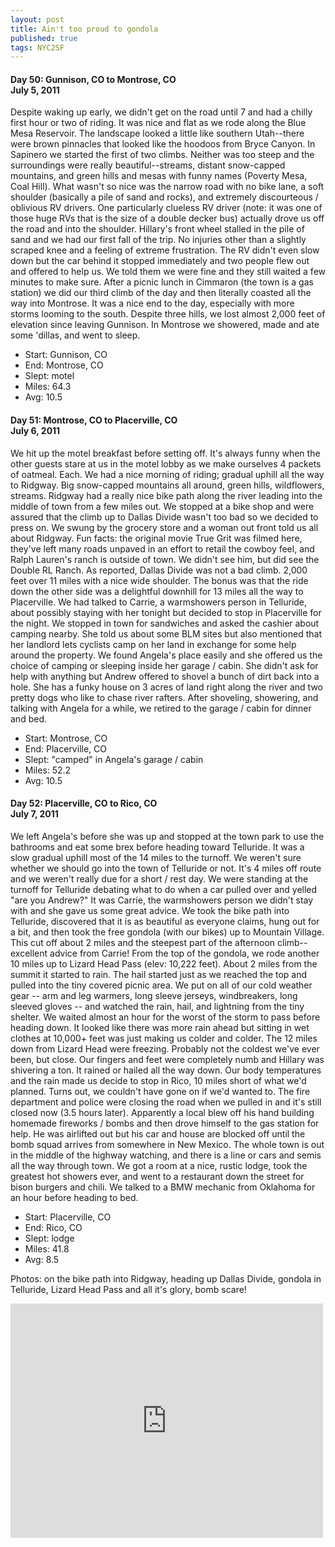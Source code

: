 ```yaml
---
layout: post
title: Ain't too proud to gondola
published: true
tags: NYC2SF
---
```

#### Day 50: Gunnison, CO to Montrose, CO<br/>July 5, 2011

Despite waking up early, we didn't get on the road until 7 and had a chilly
first hour or two of riding. It was nice and flat as we rode along the Blue
Mesa Reservoir. The landscape looked a little like southern Utah--there were
brown pinnacles that looked like the hoodoos from Bryce Canyon.  In Sapinero we
started the first of two climbs. Neither was too steep and the surroundings
were really beautiful--streams, distant snow-capped mountains, and green hills
and mesas with funny names (Poverty Mesa, Coal Hill). What wasn't so nice was
the narrow road with no bike lane, a soft shoulder (basically a pile of sand
and rocks), and extremely discourteous / oblivious RV drivers.  One
particularly clueless RV driver (note: it was one of those huge RVs that is the
size of a double decker bus) actually drove us off the road and into the
shoulder. Hillary's front wheel stalled in the pile of sand and we had our
first fall of the trip. No injuries other than a slightly scraped knee and a
feeling of extreme frustration. The RV didn't even slow down but the car behind
it stopped immediately and two people flew out and offered to help us. We told
them we were fine and they still waited a few minutes to make sure.  After a
picnic lunch in Cimmaron (the town is a gas station) we did our third climb of
the day and then literally coasted all the way into Montrose. It was a nice end
to the day, especially with more storms looming to the south. Despite three
hills, we lost almost 2,000 feet of elevation since leaving Gunnison. In
Montrose we showered, made and ate some 'dillas, and went to sleep.

* Start: Gunnison, CO
* End: Montrose, CO
* Slept: motel
* Miles: 64.3
* Avg: 10.5


#### Day 51: Montrose, CO to Placerville, CO<br/>July 6, 2011

We hit up the motel breakfast before setting off. It's always funny when the
other guests stare at us in the motel lobby as we make ourselves 4 packets of
oatmeal. Each. We had a nice morning of riding; gradual uphill all the way to
Ridgway. Big snow-capped mountains all around, green hills, wildflowers,
streams. Ridgway had a really nice bike path along the river leading into the
middle of town from a few miles out.  We stopped at a bike shop and were
assured that the climb up to Dallas Divide wasn't too bad so we decided to
press on. We swung by the grocery store and a woman out front told us all about
Ridgway. Fun facts: the original movie True Grit was filmed here, they've left
many roads unpaved in an effort to retail the cowboy feel, and Ralph Lauren's
ranch is outside of town. We didn't see him, but did see the Double RL Ranch.
As reported, Dallas Divide was not a bad climb. 2,000 feet over 11 miles with a
nice wide shoulder. The bonus was that the ride down the other side was a
delightful downhill for 13 miles all the way to Placerville. We had talked to
Carrie, a warmshowers person in Telluride, about possibly staying with her
tonight but decided to stop in Placerville for the night. We stopped in town
for sandwiches and asked the cashier about camping nearby. She told us about
some BLM sites but also mentioned that her landlord lets cyclists camp on her
land in exchange for some help around the property.  We found Angela's place
easily and she offered us the choice of camping or sleeping inside her garage /
cabin. She didn't ask for help with anything but Andrew offered to shovel a
bunch of dirt back into a hole. She has a funky house on 3 acres of land right
along the river and two pretty dogs who like to chase river rafters. After
shoveling, showering, and talking with Angela for a while, we retired to the
garage / cabin for dinner and bed.

* Start: Montrose, CO
* End: Placerville, CO
* Slept: "camped" in Angela's garage / cabin
* Miles: 52.2
* Avg: 10.5


#### Day 52: Placerville, CO to Rico, CO<br/>July 7, 2011

We left Angela's before she was up and stopped at the town park to use the
bathrooms and eat some brex before heading toward Telluride. It was a slow
gradual uphill most of the 14 miles to the turnoff. We weren't sure whether we
should go into the town of Telluride or not. It's 4 miles off route and we
weren't really due for a short / rest day. We were standing at the turnoff for
Telluride debating what to do when a car pulled over and yelled "are you
Andrew?" It was Carrie, the warmshowers person we didn't stay with and she gave
us some great advice.  We took the bike path into Telluride, discovered that it
is as beautiful as everyone claims, hung out for a bit, and then took the free
gondola (with our bikes) up to Mountain Village. This cut off about 2 miles and
the steepest part of the afternoon climb--excellent advice from Carrie! From
the top of the gondola, we rode another 10 miles up to Lizard Head Pass (elev:
10,222 feet).  About 2 miles from the summit it started to rain. The hail
started just as we reached the top and pulled into the tiny covered picnic
area. We put on all of our cold weather gear -- arm and leg warmers, long
sleeve jerseys, windbreakers, long sleeved gloves -- and watched the rain,
hail, and lightning from the tiny shelter. We waited almost an hour for the
worst of the storm to pass before heading down. It looked like there was more
rain ahead but sitting in wet clothes at 10,000+ feet was just making us colder
and colder.  The 12 miles down from Lizard Head were freezing. Probably not the
coldest we've ever been, but close. Our fingers and feet were completely numb
and Hillary was shivering a ton. It rained or hailed all the way down. Our body
temperatures and the rain made us decide to stop in Rico, 10 miles short of
what we'd planned. Turns out, we couldn't have gone on if we'd wanted to. The
fire department and police were closing the road when we pulled in and it's
still closed now (3.5 hours later). Apparently a local blew off his hand
building homemade fireworks / bombs and then drove himself to the gas station
for help. He was airlifted out but his car and house are blocked off until the
bomb squad arrives from somewhere in New Mexico. The whole town is out in the
middle of the highway watching, and there is a line or cars and semis all the
way through town.  We got a room at a nice, rustic lodge, took the greatest hot
showers ever, and went to a restaurant down the street for bison burgers and
chili. We talked to a BMW mechanic from Oklahoma for an hour before heading to
bed.

* Start: Placerville, CO
* End: Rico, CO
* Slept: lodge
* Miles: 41.8
* Avg: 8.5

Photos: on the bike path into Ridgway, heading up Dallas Divide, gondola in Telluride, Lizard Head Pass and all it's glory, bomb scare!

<iframe src="https://www.flickr.com/photos/123683527@N06/13921804142/in/set-72157644168304005/player/" width="500" height="375" frameborder="0" allowfullscreen webkitallowfullscreen mozallowfullscreen oallowfullscreen msallowfullscreen></iframe>
